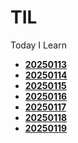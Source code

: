 # TIL
Today I Learn

- **[20250113](SpringBoot/outline.md)**  
- **[20250114](SpringBoot)**  
- **[20250115](SpringBoot)**  
- **[20250116](SpringBoot)**  
- **[20250117](SpringBoot)**  
- **[20250118](SpringBoot)**  
- **[20250119](SpringBoot)**  
